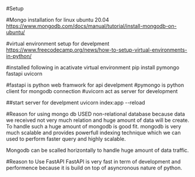 #Setup

#Mongo installation for linux ubuntu 20.04
https://www.mongodb.com/docs/manual/tutorial/install-mongodb-on-ubuntu/


#virtual environment setup for develpment
https://www.freecodecamp.org/news/how-to-setup-virtual-environments-in-python/


#installed following in acativate virtual environment
pip install pymongo fastapi uvicorn

#fastapi is python web framwork for api develpment
#pymongo is python client for mongodb connection
#uvicorn act as server for development

##start server for develpment
uvicorn index:app --reload

#Reason for using mongo db
USED non-relational database because data we received not very much relation and huge amount of data will be create.
To handle such a huge amount of mongodb is good fit. mongodb is very much scalable and provides powerfull
indexing technique which we can used to perform faster query and highly scalable.

Mongodb can be scalled horizontally to handle huge amount of data traffic.

#Reason to Use FastAPI
FastAPI is very fast in term of development and performence because it is build on top of asyncronous nature of python.


